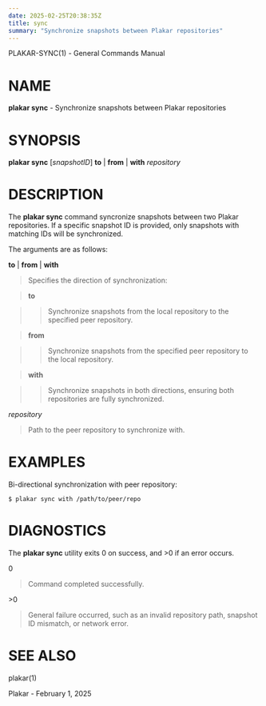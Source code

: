 ```yaml
---
date: 2025-02-25T20:38:35Z
title: sync
summary: "Synchronize snapshots between Plakar repositories"
---
```

PLAKAR-SYNC(1) - General Commands Manual

# NAME

**plakar sync** - Synchronize snapshots between Plakar repositories

# SYNOPSIS

**plakar sync**
\[*snapshotID*]
**to**&nbsp;|&nbsp;**from**&nbsp;|&nbsp;**with**
*repository*

# DESCRIPTION

The
**plakar sync**
command syncronize snapshots between two Plakar repositories.
If a specific snapshot ID is provided, only snapshots with matching
IDs will be synchronized.

The arguments are as follows:

**to** | **from** | **with**

> Specifies the direction of synchronization:

> **to**

> > Synchronize snapshots from the local repository to the specified peer
> > repository.

> **from**

> > Synchronize snapshots from the specified peer repository to the local
> > repository.

> **with**

> > Synchronize snapshots in both directions, ensuring both repositories
> > are fully synchronized.

*repository*

> Path to the peer repository to synchronize with.

# EXAMPLES

Bi-directional synchronization with peer repository:

	$ plakar sync with /path/to/peer/repo

# DIAGNOSTICS

The **plakar sync** utility exits&#160;0 on success, and&#160;&gt;0 if an error occurs.

0

> Command completed successfully.

&gt;0

> General failure occurred, such as an invalid repository path, snapshot
> ID mismatch, or network error.

# SEE ALSO

plakar(1)

Plakar - February 1, 2025
